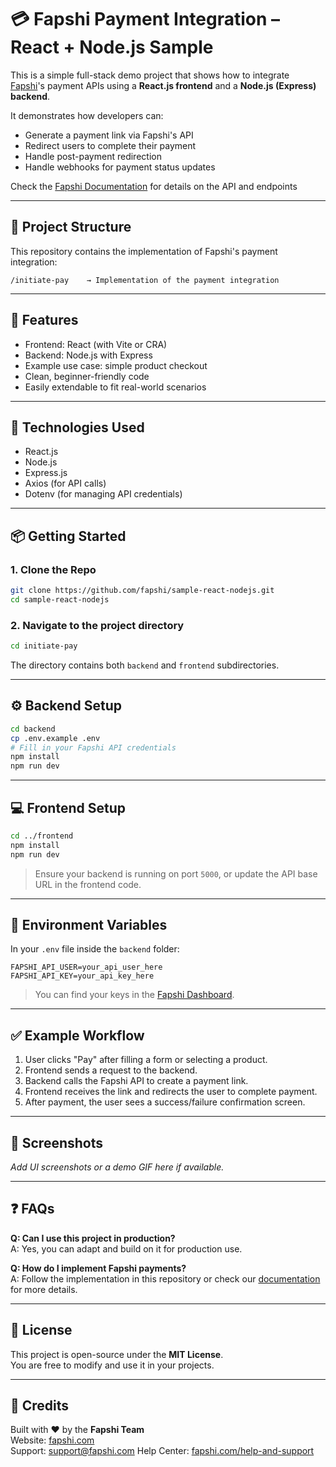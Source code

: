 # 💳 Fapshi Payment Integration – React + Node.js Sample

This is a simple full-stack demo project that shows how to integrate [Fapshi](https://www.fapshi.com)'s payment APIs using a **React.js frontend** and a **Node.js (Express) backend**.

It demonstrates how developers can:

- Generate a payment link via Fapshi's API
- Redirect users to complete their payment
- Handle post-payment redirection
- Handle webhooks for payment status updates

Check the [Fapshi Documentation](https://docs.fapshi.com/en/docs/api-reference/getting-started) for details on the API and endpoints

---

## 📁 Project Structure

This repository contains the implementation of Fapshi's payment integration:

```
/initiate-pay    → Implementation of the payment integration
```

---

## 🚀 Features

- Frontend: React (with Vite or CRA)
- Backend: Node.js with Express
- Example use case: simple product checkout
- Clean, beginner-friendly code
- Easily extendable to fit real-world scenarios

---

## 🧰 Technologies Used

- React.js
- Node.js
- Express.js
- Axios (for API calls)
- Dotenv (for managing API credentials)

---

## 📦 Getting Started

### 1. Clone the Repo

```bash
git clone https://github.com/fapshi/sample-react-nodejs.git
cd sample-react-nodejs
```

### 2. Navigate to the project directory

```bash
cd initiate-pay
```

The directory contains both `backend` and `frontend` subdirectories.

---

## ⚙️ Backend Setup

```bash
cd backend
cp .env.example .env
# Fill in your Fapshi API credentials
npm install
npm run dev
```

---

## 💻 Frontend Setup

```bash
cd ../frontend
npm install
npm run dev
```

> Ensure your backend is running on port `5000`, or update the API base URL in the frontend code.

---

## 🔐 Environment Variables

In your `.env` file inside the `backend` folder:

```env
FAPSHI_API_USER=your_api_user_here
FAPSHI_API_KEY=your_api_key_here
```

> You can find your keys in the [Fapshi Dashboard](https://dashboard.fapshi.com).

---

## ✅ Example Workflow

1. User clicks "Pay" after filling a form or selecting a product.
2. Frontend sends a request to the backend.
3. Backend calls the Fapshi API to create a payment link.
4. Frontend receives the link and redirects the user to complete payment.
5. After payment, the user sees a success/failure confirmation screen.

---

## 📸 Screenshots

_Add UI screenshots or a demo GIF here if available._

---
## ❓ FAQs

**Q: Can I use this project in production?**  
A: Yes, you can adapt and build on it for production use.

**Q: How do I implement Fapshi payments?**  
A: Follow the implementation in this repository or check our [documentation](https://docs.fapshi.com) for more details.

---

## 📄 License

This project is open-source under the **MIT License**.  
You are free to modify and use it in your projects.

---

## 🙌 Credits

Built with ❤️ by the **Fapshi Team**  
Website: [fapshi.com](https://www.fapshi.com)  
Support: [support@fapshi.com](mailto:support@fapshi.com)
Help Center: [fapshi.com/help-and-support](https://www.fapshi.com/en/help-and-support)
